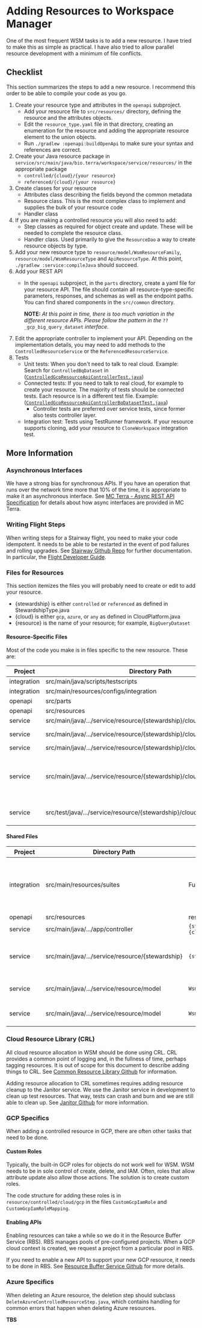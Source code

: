 # Adding Resources to Workspace Manager

One of the most frequent WSM tasks is to add a new resource. I have tried to make this as
simple as practical. I have also tried to allow parallel resource development with a
minimum of file conflicts.

## Checklist

This section summarizes the steps to add a new resource. I recommend this order to be able
to compile your code as you go.

1. Create your resource type and attributes in the `openapi` subproject.
   - Add your resource file to `src/resources/` directory, defining the resource and the
     attributes objects.
   - Edit the `resource_type.yaml` file in that directory, creating an enumeration for the
     resource and adding the appropriate resource element to the union objects.
   - Run `./gradlew :openapi:buildOpenApi` to make sure your syntax and references are correct.
2. Create your Java resource package in `service/src/main/java/bio.terra/workspace/service/resources/`
      in the appropriate package
    - `controlled/{cloud}/{your resource}`
    - `referenced/{cloud}/{your resource}`
3. Create classes for your resource
   - Attributes class describing the fields beyond the common metadata
   - Resource class. This is the most complex class to implement and supplies the bulk of
     your resource code
   - Handler class
4. If you are making a controlled resource you will also need to add:
   - Step classes as required for object create and update. These will be needed to
     complete the resource class.
   - Handler class. Used primarily to give the `ResourceDao` a way to create resource
     objects by type.
5. Add your new resource type to `resource/model/WsmResourceFamily`,
   `resource/model/WsmResourceType` and `ApiResourceType`. At this point,
   `./gradlew :service:compileJava` should succeed.
6. Add your REST API
   - In the `openapi` subproject, in the `parts` directory, create a yaml file for your
     resource API. The file should contain all resource-type-specific parameters,
     responses, and schemas as well as the endpoint paths. You can find shared components
     in the `src/common` directory.

       **NOTE:** *At this point in time, there is too much variation in the different
       resource APIs. Please follow the pattern in the* `??_gcp_big_query_dataset`
       *interface.*
7. Edit the appropriate controller to implement your API. Depending on the implementation
   details, you may need to add methods to the `ControlledResourceService` or the
   `ReferencedResourceService`.
8. Tests
   - Unit tests: When you don't need to talk to real cloud. Example: Search for `ControlledBqDataset` in   
     ([`ControlledGcpResourceApiControllerTest.java`](https://github.com/DataBiosphere/terra-workspace-manager/blob/main/service/src/test/java/bio/terra/workspace/app/controller/ControlledGcpResourceApiControllerTest.java))
   - Connected tests: If you need to talk to real cloud, for example to create your
     resource. The majority of tests should be connected tests. Each resource is in a
     different test file. Example:
     ([`ControlledGcpResourceApiControllerBqDatasetTest.java`](https://github.com/DataBiosphere/terra-workspace-manager/blob/main/service/src/test/java/bio/terra/workspace/app/controller/ControlledGcpResourceApiControllerBqDatasetTest.java))
       - Controller tests are preferred over service tests, since former also tests controller layer.
   - Integration test: Tests using TestRunner framework. If your resource supports cloning, add your resource to
     `CloneWorkspace` integration test.


## More Information

### Asynchronous Interfaces

We have a strong bias for synchronous APIs. If you have an operation that runs over the
network time more that 10% of the time, it is appropriate to make it an asynchronous
interface. See
[MC Terra - Async REST API Specification](https://docs.google.com/document/d/1PTd4xvmV9xnEkWaIgFc6d3VUyJwwymQTFdhpKrdsUKw/edit#heading=h.ol9mx3vfhjjj)
for details about how async interfaces are provided in MC Terra.

### Writing Flight Steps

When writing steps for a Stairway flight, you need to make your code idempotent. It needs
to be able to be restarted in the event of pod failures and rolling upgrades. See 
[Stairway Github Repo](https://github.com/DataBiosphere/stairway) for further documentation.
In particular, the [Flight Developer Guide](https://github.com/DataBiosphere/stairway/blob/develop/FLIGHT_DEVELOPER_GUIDE.md).

### Files for Resources

This section itemizes the files you will probably need to create or edit to add your resource.

* {stewardship} is either `controlled` or `referenced` as defined in StewardshipType.java
* {cloud} is either `gcp`, `azure`, or `any` as defined in CloudPlatform.java
* {resource} is the name of your resource; for example, `BigQueryDataset`

#### Resource-Specific Files

Most of the code you make is in files specific to the new resource. These are:

| Project | Directory Path | File | Notes |
| ------- | -------------- | ---- | ----- |
| integration | src/main/java/scripts/testscripts | `{resource}Lifecycle.java` |  |
| integration | src/main/resources/configs/integration | `{resource}Lifecycle.json` |  |
| openapi | src/parts | `{stewardship}_{cloud}_{resource}.yaml` | |
| openapi | src/resources | `{cloud}_{resource}.yaml` |  |
| service | src/main/java/.../service/resource/{stewardship}/cloud/{cloud}/{resource} | `{resource}Attributes.java` | |
| service | src/main/java/.../service/resource/{stewardship}/cloud/{cloud}/{resource} | `{resource}Handler.java` | controlled only |
| service | src/main/java/.../service/resource/{stewardship}/cloud/{cloud}/{resource} | `{resource}Resource.java` |
| service | src/main/java/.../service/resource/{stewardship}/cloud/{cloud}/{resource} | `*Steps.java` | Create and update step files; controlled only |
| service | src/test/java/.../service/resource/{stewardship}/cloud/{cloud}/{resource} | `*Test.java` | Unit and connected tests |

#### Shared Files

| Project | Directory Path | File | Notes |
| ------- | -------------- | ---- | ----- |
| integration | src/main/resources/suites | FullIntegration.json | If your test should run as part of the automated integration tests |
| openapi | src/resources | resource_type.yaml | |
| service | src/main/java/.../app/controller | `{stewardship}{cloud}Controller.java` | |
| service | src/main/java/.../service/resource/{stewardship} | `{stewardship}ResourceService.java` | If the common paths are not sufficient |
| service | src/main/java/.../service/resource/model | `WsmResource.java` | `enum` of all specific resources |
| service | src/main/java/.../service/resource/model | `WsmResourceFamily.java` | `enum` of kinds of resources |

### Cloud Resource Library (CRL)

All cloud resource allocation in WSM should be done using CRL. CRL provides a common point
of logging and, in the fullness of time, perhaps tagging resources. It is out of scope for
this document to describe adding things to CRL. See
[Common Resource Library Github](https://github.com/DataBiosphere/terra-cloud-resource-lib)
for information.

Adding resource allocation to CRL sometimes requires adding resource cleanup to the Janitor
service. We use the Janitor service in development to clean up test resources. That way,
tests can crash and burn and we are still able to clean up. See
[Janitor Github](https://github.com/DataBiosphere/terra-resource-janitor) for more information.

### GCP Specifics

When adding a controlled resource in GCP, there are often other tasks that need to be
done.

#### Custom Roles

Typically, the built-in GCP roles for objects do not work well for WSM. WSM needs to be in
sole control of create, delete, and IAM. Often, roles that allow attribute update also
allow those actions. The solution is to create custom roles.

The code structure for adding these roles is in `resource/controlled/cloud/gcp` in the
files `CustomGcpIamRole` and `CustomGcpIamRoleMapping`.

#### Enabling APIs

Enabling resources can take a while so we do it in the Resource Buffer Service (RBS). RBS
manages pools of pre-configured projects. When a GCP cloud context is created, we request
a project from a particular pool in RBS.

If you need to enable a new API to support your new GCP resource, it needs to be done in
RBS. See
[Resource Buffer Service Github](https://github.com/DataBiosphere/terra-resource-buffer)
for more details.

### Azure Specifics

When deleting an Azure resource, the deletion step should subclass `DeleteAzureControlledResourceStep.java`, 
which contains handling for common errors that happen when deleting Azure resources.

**TBS**
